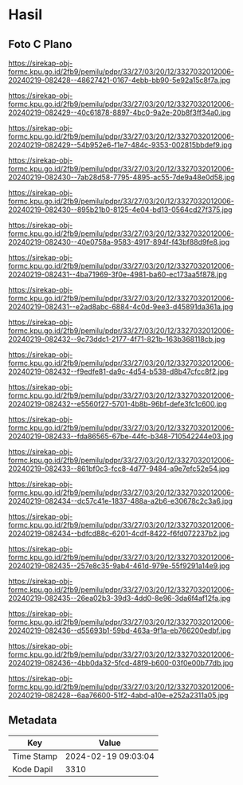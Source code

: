 # Hasil

## Foto C Plano

https://sirekap-obj-formc.kpu.go.id/2fb9/pemilu/pdpr/33/27/03/20/12/3327032012006-20240219-082428--48627421-0167-4ebb-bb90-5e92a15c8f7a.jpg

https://sirekap-obj-formc.kpu.go.id/2fb9/pemilu/pdpr/33/27/03/20/12/3327032012006-20240219-082429--40c61878-8897-4bc0-9a2e-20b8f3ff34a0.jpg

https://sirekap-obj-formc.kpu.go.id/2fb9/pemilu/pdpr/33/27/03/20/12/3327032012006-20240219-082429--54b952e6-f1e7-484c-9353-002815bbdef9.jpg

https://sirekap-obj-formc.kpu.go.id/2fb9/pemilu/pdpr/33/27/03/20/12/3327032012006-20240219-082430--7ab28d58-7795-4895-ac55-7de9a48e0d58.jpg

https://sirekap-obj-formc.kpu.go.id/2fb9/pemilu/pdpr/33/27/03/20/12/3327032012006-20240219-082430--895b21b0-8125-4e04-bd13-0564cd27f375.jpg

https://sirekap-obj-formc.kpu.go.id/2fb9/pemilu/pdpr/33/27/03/20/12/3327032012006-20240219-082430--40e0758a-9583-4917-894f-f43bf88d9fe8.jpg

https://sirekap-obj-formc.kpu.go.id/2fb9/pemilu/pdpr/33/27/03/20/12/3327032012006-20240219-082431--4ba71969-3f0e-4981-ba60-ec173aa5f878.jpg

https://sirekap-obj-formc.kpu.go.id/2fb9/pemilu/pdpr/33/27/03/20/12/3327032012006-20240219-082431--e2ad8abc-6884-4c0d-9ee3-d45891da361a.jpg

https://sirekap-obj-formc.kpu.go.id/2fb9/pemilu/pdpr/33/27/03/20/12/3327032012006-20240219-082432--9c73ddc1-2177-4f71-821b-163b368118cb.jpg

https://sirekap-obj-formc.kpu.go.id/2fb9/pemilu/pdpr/33/27/03/20/12/3327032012006-20240219-082432--f9edfe81-da9c-4d54-b538-d8b47cfcc8f2.jpg

https://sirekap-obj-formc.kpu.go.id/2fb9/pemilu/pdpr/33/27/03/20/12/3327032012006-20240219-082432--e5560f27-5701-4b8b-96bf-defe3fc1c600.jpg

https://sirekap-obj-formc.kpu.go.id/2fb9/pemilu/pdpr/33/27/03/20/12/3327032012006-20240219-082433--fda86565-67be-44fc-b348-710542244e03.jpg

https://sirekap-obj-formc.kpu.go.id/2fb9/pemilu/pdpr/33/27/03/20/12/3327032012006-20240219-082433--861bf0c3-fcc8-4d77-9484-a9e7efc52e54.jpg

https://sirekap-obj-formc.kpu.go.id/2fb9/pemilu/pdpr/33/27/03/20/12/3327032012006-20240219-082434--dc57c41e-1837-488a-a2b6-e30678c2c3a6.jpg

https://sirekap-obj-formc.kpu.go.id/2fb9/pemilu/pdpr/33/27/03/20/12/3327032012006-20240219-082434--bdfcd88c-6201-4cdf-8422-f6fd072237b2.jpg

https://sirekap-obj-formc.kpu.go.id/2fb9/pemilu/pdpr/33/27/03/20/12/3327032012006-20240219-082435--257e8c35-9ab4-461d-979e-55f9291a14e9.jpg

https://sirekap-obj-formc.kpu.go.id/2fb9/pemilu/pdpr/33/27/03/20/12/3327032012006-20240219-082435--26ea02b3-39d3-4dd0-8e96-3da6f4af12fa.jpg

https://sirekap-obj-formc.kpu.go.id/2fb9/pemilu/pdpr/33/27/03/20/12/3327032012006-20240219-082436--d55693b1-59bd-463a-9f1a-eb766200edbf.jpg

https://sirekap-obj-formc.kpu.go.id/2fb9/pemilu/pdpr/33/27/03/20/12/3327032012006-20240219-082436--4bb0da32-5fcd-48f9-b600-03f0e00b77db.jpg

https://sirekap-obj-formc.kpu.go.id/2fb9/pemilu/pdpr/33/27/03/20/12/3327032012006-20240219-082428--6aa76600-51f2-4abd-a10e-e252a2311a05.jpg


## Metadata

| Key        | Value               |
| ---------- | ------------------- |
| Time Stamp | 2024-02-19 09:03:04 |
| Kode Dapil | 3310                |



